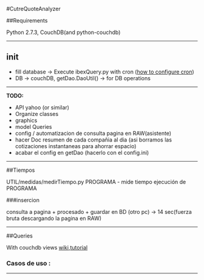 #CutreQuoteAnalyzer

##Requirements

Python 2.7.3, CouchDB(and python-couchdb)

---
## init

* fill database -> Execute ibexQuery.py with cron
([how to configure cron](http://www.codigonomada.com/como-anadir-tareas-programadas-con-cron-linux/))
* DB -> couchDB, getDao.DaoUtil() -> for DB operations

---
**TODO:**

* API yahoo (or similar)
* Organize classes
* graphics
* model Queries
* config / automatizacion de consulta pagina en RAW(asistente)
* hacer Doc resumen de cada compañia al dia (asi borramos las cotizaciones instantaneas para ahorrar espacio)
* acabar el config en getDao (hacerlo con el config.ini)

---
##Tiempos

UTIL/medidas/medirTiempo.py PROGRAMA - mide tiempo ejecución de PROGRAMA

###insercion

consulta a pagina + procesado + guardar en BD (otro pc) -> 14 sec(fuerza bruta descargando la pagina en RAW)

---
##Queries

With couchdb views
[wiki](http://wiki.apache.org/couchdb/Introduction_to_CouchDB_views),[tutorial](http://guide.couchdb.org/draft/views.html)

### Casos de uso :



---
